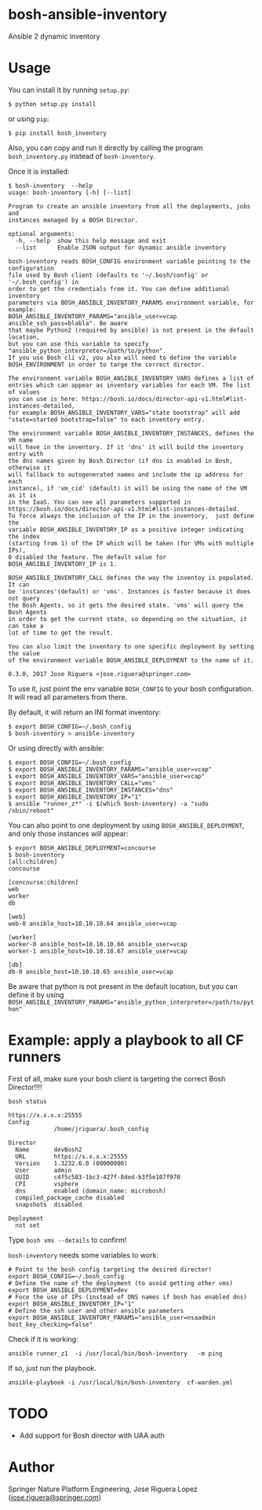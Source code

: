 # bosh-ansible-inventory

Ansible 2 dynamic inventory

# Usage

You can install it by running `setup.py`:
```
$ python setup.py install
```

or using `pip`:

```
$ pip install bosh_inventory
```

Also, you can copy and run it directly by calling the program 
`bosh_inventory.py` instead of `bosh-inventory`.


Once it is installed:

```
$ bosh-inventory  --help
usage: bosh-inventory [-h] [--list]

Program to create an ansible inventory from all the deployments, jobs and
instances managed by a BOSH Director.

optional arguments:
  -h, --help  show this help message and exit
  --list      Enable JSON output for dynamic ansible inventory

bosh-inventory reads BOSH_CONFIG environment variable pointing to the configuration
file used by Bosh client (defaults to '~/.bosh/config' or '~/.bosh_config') in
order to get the credentials from it. You can define additional inventory
parameters via BOSH_ANSIBLE_INVENTORY_PARAMS environment variable, for example:
BOSH_ANSIBLE_INVENTORY_PARAMS="ansible_user=vcap ansible_ssh_pass=blabla". Be aware
that maybe Python2 (required by ansible) is not present in the default location,
but you can use this variable to specify "ansible_python_interpreter=/path/to/python".
If you use Bosh cli v2, you also will need to define the variable
BOSH_ENVIRONMENT in order to targe the correct director.

The environment variable BOSH_ANSIBLE_INVENTORY_VARS defines a list of
entries which can appear as inventory variables for each VM. The list of values
you can use is here: https://bosh.io/docs/director-api-v1.html#list-instances-detailed,
for example BOSH_ANSIBLE_INVENTORY_VARS="state bootstrap" will add
"state=started bootstrap=false" to each inventory entry.

The environment variable BOSH_ANSIBLE_INVENTORY_INSTANCES, defines the VM name
will have in the inventory. If it 'dns' it will build the inventory entry with
the dns names given by Bosh Director (if dns is enabled in Bosh, otherwise it
will fallback to autogenerated names and include the ip address for each
instance), if 'vm_cid' (default) it will be using the name of the VM as it is
in the IaaS. You can see all parameters supported in
https://bosh.io/docs/director-api-v1.html#list-instances-detailed.
To force always the inclusion of the IP in the inventory,  just define the
variable BOSH_ANSIBLE_INVENTORY_IP as a positive integer indicating the index 
(starting from 1) of the IP which will be taken (for VMs with multiple IPs),
0 disabled the feature. The default value for BOSH_ANSIBLE_INVENTORY_IP is 1.

BOSH_ANSIBLE_INVENTORY_CALL defines the way the inventoy is populated. It can
be 'instances'(default) or 'vms'. Instances is faster because it does not query
the Bosh Agents, so it gets the desired state. 'vms' will query the Bosh Agents
in order to get the current state, so depending on the situation, it can take a
lot of time to get the result.

You can also limit the inventory to one specific deployment by setting the value
of the environment variable BOSH_ANSIBLE_DEPLOYMENT to the name of it.

0.3.0, 2017 Jose Riguera <jose.riguera@springer.com>
```

To use it, just point the env variable `BOSH_CONFIG` to your
bosh configuration. It will read all parameters from there.


By default, it will return an INI format inventory:
```
$ export BOSH_CONFIG=~/.bosh_config
$ bosh-inventory > ansible-inventory
```

Or using directly with ansible:
```
$ export BOSH_CONFIG=~/.bosh_config
$ export BOSH_ANSIBLE_INVENTORY_PARAMS="ansible_user=vcap"
$ export BOSH_ANSIBLE_INVENTORY_VARS="ansible_user=vcap"
$ export BOSH_ANSIBLE_INVENTORY_CALL="vms"
$ export BOSH_ANSIBLE_INVENTORY_INSTANCES="dns"
$ export BOSH_ANSIBLE_INVENTORY_IP="1"
$ ansible "runner_z*" -i $(which bosh-inventory) -a "sudo /sbin/reboot"
```

You can also point to one deployment by using `BOSH_ANSIBLE_DEPLOYMENT`,
and only those instances will appear:
```
$ export BOSH_ANSIBLE_DEPLOYMENT=concourse
$ bosh-inventory
[all:children]
concourse

[concourse:children]
web
worker
db

[web]
web-0 ansible_host=10.10.10.64 ansible_user=vcap

[worker]
worker-0 ansible_host=10.10.10.66 ansible_user=vcap
worker-1 ansible_host=10.10.10.67 ansible_user=vcap

[db]
db-0 ansible_host=10.10.10.65 ansible_user=vcap

```

Be aware that python is not present in the default location, but you can 
define it by using `BOSH_ANSIBLE_INVENTORY_PARAMS="ansible_python_interpreter=/path/to/python"`


# Example: apply a playbook to all CF runners

First of all, make sure your bosh client is targeting the correct Bosh Director!!!!

```
bosh status

https://x.x.x.x:25555
Config
             /home/jriguera/.bosh_config

Director
  Name       devBosh2
  URL        https://x.x.x.x:25555
  Version    1.3232.6.0 (00000000)
  User       admin
  UUID       c4f5c583-1bc3-427f-8ded-b3f5e107f970
  CPI        vsphere
  dns        enabled (domain_name: microbosh)
  compiled_package_cache disabled
  snapshots  disabled

Deployment
  not set
```

Type `bosh vms --details` to confirm!

`bosh-inventory` needs some variables to work:

```
# Point to the bosh config targeting the desired director!
export BOSH_CONFIG=~/.bosh_config
# Define the name of the deployment (to avoid getting other vms)
export BOSH_ANSIBLE_DEPLOYMENT=dev
# Foce the use of IPs (instead of DNS names if bosh has enabled dns)
export BOSH_ANSIBLE_INVENTORY_IP="1"
# Define the ssh user and other ansible parameters
export BOSH_ANSIBLE_INVENTORY_PARAMS="ansible_user=nsaadmin  host_key_checking=false"
```

Check if it is working:

```
ansible runner_z1  -i /usr/local/bin/bosh-inventory   -m ping
```

If so, just run the playbook.

```
ansible-playbook -i /usr/local/bin/bosh-inventory  cf-warden.yml
```

# TODO

* Add support for Bosh director with UAA auth


# Author

Springer Nature Platform Engineering, Jose Riguera Lopez (jose.riguera@springer.com)
